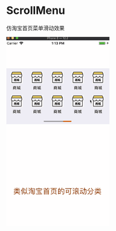 # ScrollMenu
仿淘宝首页菜单滑动效果


![image](https://github.com/ChoSoodong/ScrollMenu/blob/master/fc8120ae-e753-4889-835c-ea0443b7e9a2.gif)
